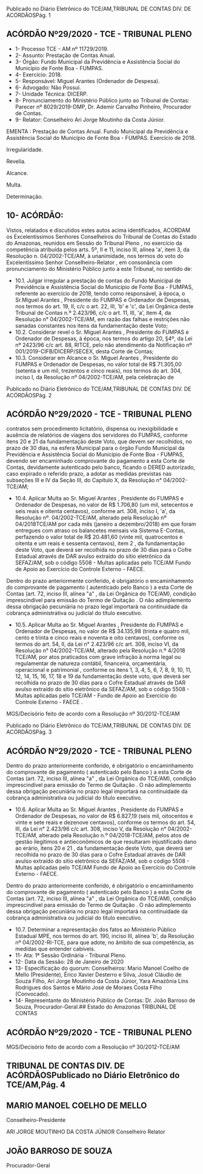 Publicado  no  Diário  Eletrônico do TCE/AM,TRIBUNAL DE CONTAS DIV. DE ACÓRDÃOSPág. 1

## ACÓRDÃO Nº29/2020 - TCE - TRIBUNAL PLENO

- 1- Processo TCE - AM nº 11729/2019.
- 2- Assunto: Prestação de Contas Anual.
- 3- Órgão: Fundo  Municipal  da  Previdência  e  Assistência  Social  do  Município  de  Fonte Boa - FUMPAS.
- 4- Exercício: 2018.
- 5- Responsável: Miguel Arantes (Ordenador de Despesa).
- 6- Advogado: Não Possui.
- 7- Unidade Técnica: DICERP.
- 8- Pronunciamento  do  Ministério  Público  junto  ao  Tribunal  de  Contas: Parecer  nº 8029/2019-DMP, Dr. Ademir Carvalho Pinheiro, Procurador de Contas.
- 9- Relator: Conselheiro Ari Jorge Moutinho da Costa Júnior.

EMENTA : Prestação de Contas Anual. Fundo Municipal  da  Previdência  e  Assistência  Social  do Município  de  Fonte  Boa  -  FUMPAS.  Exercício  de 2018.

Irregularidade.

Revelia.

Alcance.

Multa.

Determinação.

## 10-  ACÓRDÃO:

Vistos, relatados e discutidos estes autos acima identificados, ACORDAM os Excelentíssimos Senhores Conselheiros do Tribunal de Contas do Estado do Amazonas, reunidos em Sessão do Tribunal Pleno , no exercício da competência atribuída pelos arts. 5º, II e 11, inciso III, alínea 'a', item 3, da Resolução n. 04/2002-TCE/AM, à unanimidade, nos termos do voto do Excelentíssimo Senhor Conselheiro-Relator , em consonância com pronunciamento do Ministério Público junto a este Tribunal, no sentido de:

- 10.1. Julgar  irregular a prestação  de  contas  do  Fundo  Municipal  de Previdência e Assistência Social do Município de Fonte Boa - FUMPAS, referente  ao  exercício  de  2018,  tendo  como  responsável,  à  época,  o Sr.Miguel Arantes , Presidente do FUMPAS e Ordenador de Despesas, nos  termos  do  art.  19,  II,  c/c  o  art.  22,  III,  'b'  e  'c',  da  Lei  Orgânica deste Tribunal de Contas n.º 2.423/96, c/c o art. 11, III, 'a', item 4, da Resolução n° 04/2002-TCE/AM, em razão das falhas e restrições não sanadas constantes nos itens da fundamentação deste Voto;
- 10.2. Considerar  revel o Sr. Miguel  Arantes ,  Presidente  do  FUMPAS  e Ordenador de Despesas, à época, nos termos do artigo 20, §4º, da Lei nº 2423/96 c/c art. 88, RITCE, pelo não atendimento da Notificação nº 001/2019-CIFB/DICERP/SECEX, desta Corte de Contas;
- 10.3. Considerar em  Alcance o Sr. Miguel Arantes , Presidente do FUMPAS e Ordenador de  Despesas,  no  valor  total  de R$  71.305,00 (setenta  e  um  mil,  trezentos  e  cinco  reais),  nos  termos  do  art.  304, inciso I, da Resolução nº 04/2002-TCE/AM,  pela celebração de

Publicado  no  Diário  Eletrônico do TCE/AM,TRIBUNAL DE CONTAS DIV. DE ACÓRDÃOSPág. 2

## ACÓRDÃO Nº29/2020 - TCE - TRIBUNAL PLENO

contratos  sem  procedimento  licitatório,  dispensa  ou  inexigibilidade  e ausência de relatórios de viagens dos servidores do FUMPAS, conforme itens 20 e 21 da fundamentação deste Voto, que devem ser recolhidos,  no  prazo  de  30  dias,  na  esfera  Municipal  para  o  órgão Fundo Municipal da Previdência e Assistência Social do Município de Fonte  Boa  -  FUMPAS, devendo  ser  encaminhado  comprovante  do pagamento  a  esta  Corte  de  Contas,  devidamente  autenticado  pelo banco, ficando o DERED autorizado, caso expirado o referido prazo, a adotar  as  medidas  previstas  nas  subseções  III  e  IV  da  Seção  III,  do Capítulo X, da Resolução n° 04/2002-TCE/AM;

- 10.4. Aplicar  Multa ao Sr. Miguel  Arantes , Presidente  do  FUMPAS  e Ordenador de Despesas, no valor de R$ 1.706,80 (um mil, setecentos e  seis  reais  e  oitenta  centavos),  conforme  art.  308,  inciso  I,  'a',  da Resolução nº. 04/2002-TCE/AM, alterado pela Resolução nº 04/2018TCE/AM  por  cada  mês  (janeiro  a  dezembro/2018)  em  que  foram entregues  com  atraso  os  balancetes  mensais  via  Sistema  E-Contas, perfazendo  o  valor  total  de R$  20.481,60 (vinte  mil,  quatrocentos  e oitenta  e  um  reais  e  sessenta  centavos), item  2 ,  da  fundamentação deste Voto, que deverá ser recolhida no prazo de 30 dias para o Cofre Estadual  através  de  DAR  avulso  extraído  do  sítio  eletrônico  da SEFAZ/AM,  sob  o  código  5508  -  Multas  aplicadas  pelo  TCE/AM  Fundo de Apoio ao Exercício do Controle Externo - FAECE.

Dentro do prazo anteriormente conferido, é obrigatório o encaminhamento  do  comprovante  de  pagamento  ( autenticado  pelo Banco )  a  esta  Corte  de  Contas  (art.  72,  inciso  III,  alínea  "a"  ,  da  Lei Orgânica  do  TCE/AM),  condição  imprescindível  para  emissão  do Termo de Quitação . O não adimplemento dessa obrigação pecuniária no prazo legal importará na continuidade da cobrança administrativa ou judicial do título executivo.

- 10.5. Aplicar  Multa ao Sr.  Miguel  Arantes , Presidente  do  FUMPAS  e Ordenador de Despesas, no valor de R$ 34.135,98 (trinta e quatro mil, cento  e  trinta  e  cinco  reais  e  noventa  e  oito  centavos),  conforme  os termos  do  art.  54,  II,  da  Lei  n°  2.423/96  c/c  art.  308,  inciso  VI,  da Resolução n° 04/2002-TCE/AM, alterado pela Resolução n.º 4/2018 TCE/AM, por atos praticados com grave infração à norma legal ou regulamentar de natureza contábil, financeira, orçamentária, operacional e patrimonial , conforme os itens 1, 3, 4, 5, 6, 7, 8, 9, 10, 11,  12,  14,  15,  16,  17,  18  e  19 da  fundamentação  deste  voto,  que deverá ser recolhida no prazo de 30 dias para o Cofre Estadual através de  DAR  avulso  extraído  do  sítio  eletrônico  da  SEFAZ/AM,  sob  o código 5508 - Multas aplicadas pelo TCE/AM - Fundo de Apoio ao Exercício do Controle Externo - FAECE .

MGS/Decisório feito de acordo com a Resolução nº 30/2012-TCE/AM

Publicado  no  Diário  Eletrônico do TCE/AM,TRIBUNAL DE CONTAS DIV. DE ACÓRDÃOSPág. 3

## ACÓRDÃO Nº29/2020 - TCE - TRIBUNAL PLENO

Dentro do prazo anteriormente conferido, é obrigatório o encaminhamento  do  comprovante  de  pagamento  ( autenticado  pelo Banco )  a  esta  Corte  de  Contas  (art.  72,  inciso  III,  alínea  "a"  ,  da  Lei Orgânica  do  TCE/AM),  condição  imprescindível  para  emissão  do Termo de Quitação . O não adimplemento dessa obrigação pecuniária no prazo legal importará na continuidade da cobrança administrativa ou judicial do título executivo.

- 10.6. Aplicar  Multa ao Sr.  Miguel  Arantes , Presidente  do  FUMPAS  e Ordenador de Despesas, no valor de R$ 6.827,19 (seis mil, oitocentos e vinte e sete reais e dezenove centavos), conforme os termos do art. 54,  III,  da  Lei  n°  2.423/96  c/c  art.  308,  inciso  V,  da  Resolução  n° 04/2002-TCE/AM, alterado pela Resolução n.º 04/2018-TCE/AM, pelos atos de gestão ilegítimos e antieconômicos de que resultaram injustificado  dano  ao  erário, itens  20  e  21 ,  da  fundamentação  deste Voto,  que  deverá  ser  recolhida  no  prazo  de  30  dias  para  o  Cofre Estadual  através  de  DAR  avulso  extraído  do  sítio  eletrônico  da SEFAZ/AM,  sob  o  código  5508  -  Multas  aplicadas  pelo  TCE/AM  Fundo de Apoio ao Exercício do Controle Externo - FAECE.

Dentro do prazo anteriormente conferido, é obrigatório o encaminhamento  do  comprovante  de  pagamento  ( autenticado  pelo Banco )  a  esta  Corte  de  Contas  (art.  72,  inciso  III,  alínea  "a"  ,  da  Lei Orgânica  do  TCE/AM),  condição  imprescindível  para  emissão  do Termo de Quitação . O não adimplemento dessa obrigação pecuniária no prazo legal importará na continuidade da cobrança administrativa ou judicial do título executivo.

- 10.7. Determinar a representação dos fatos ao Ministério Público Estadual MPE,  nos  termos  do  art.  190,  inciso  III,  alínea  'b',  da  Resolução  nº 04/2002-RI-TCE,  para  que  adote,  no  âmbito  de  sua  competência,  as medidas que entender cabíveis.
- 11-  Ata: 1ª Sessão Ordinária - Tribunal Pleno.
- 12-  Data da Sessão: 28 de Janeiro de 2020
- 13-  Especificação do quorum: Conselheiros: Mario Manoel Coelho de Mello (Presidente), Érico Xavier Desterro e Silva, Josué Cláudio de Souza Filho, Ari Jorge Moutinho da Costa Júnior, Yara Amazônia Lins Rodrigues dos Santos e Mário José de Moraes Costa Filho (Convocado).
- 14-  Representante  do  Ministério  Público  de  Contas: Dr. João  Barroso  de  Souza, Procurador-Geral.## Estado do Amazonas TRIBUNAL DE CONTAS

## ACÓRDÃO Nº29/2020 - TCE - TRIBUNAL PLENO

MGS/Decisório feito de acordo com a Resolução nº 30/2012-TCE/AM

## TRIBUNAL DE CONTAS DIV. DE ACÓRDÃOSPublicado  no  Diário  Eletrônico do TCE/AM,Pág. 4

## MARIO MANOEL COELHO DE MELLO

Conselheiro-Presidente

ARI JORGE MOUTINHO DA COSTA JÚNIOR Conselheiro Relator

## JOÃO BARROSO DE SOUZA

Procurador-Geral